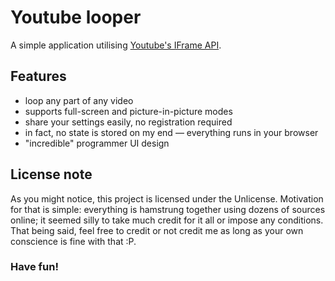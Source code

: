 # Youtube looper
A simple application utilising [Youtube's IFrame API](https://developers.google.com/youtube/iframe_api_reference).

## Features
- loop any part of any video
- supports full-screen and picture-in-picture modes
- share your settings easily, no registration required
- in fact, no state is stored on my end — everything runs in your browser
- "incredible" programmer UI design

## License note
As you might notice, this project is licensed under the Unlicense. Motivation for that is simple: everything is hamstrung together using dozens of sources online; it seemed silly to take much credit for it all or impose any conditions. That being said, feel free to credit or not credit me as long as your own conscience is fine with that :P.

### Have fun!
